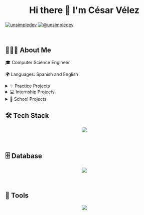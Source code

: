 <h1 align="center">Hi there 👋 I'm César Vélez</h1>
<p align="left">
<a href="https://linkedin.com/in/cesarvelez" target="blank"><img align="center" src="https://img.shields.io/badge/LinkedIn-0077B5?style=for-the-badge&logo=linkedin&logoColor=white" alt="unsimpledev"/></a>
<a href = "mailto:cesar.velez01@proton.me" target="blank"><img align="center" src="https://img.shields.io/badge/ProtonMail-8B89CC?style=for-the-badge&logo=protonmail&logoColor=white" alt="@unsimpledev"  /></a>
  </p>
<br>
<h2>👨🏻‍💻 About Me</h2>
<p>🎓 Computer Science Engineer</p>
<p>🌍 Languages: Spanish and English</p>
<details>
<summary>✨ Practice Projects</summary>
<li><a href="">Js Projects</a></li>
</details>
<details>
<summary>💻 Internship Projects</summary>
<li><a href="">Go to repository</a></li>
</details>
<details>
<summary>🏫 School Projects</summary>
<ul>
  <li><a href="https://github.com/CesarVelez01/BibliotecaCUT">Library Web App</a></li>
  <li><a href="https://github.com/CesarVelez01/miniCompiladorJS">Js Compiler</a></li>
</ul>
</details>
<h2>🛠 Tech Stack</h2>
<p align="center">
  <a href="https://skillicons.dev">
    <img src="https://skillicons.dev/icons?i=html,css,js,angular,flask,git,github,bootstrap" />
  </a>
</p>
<br>
<h2>🗄️ Database</h2>
<p align="center">
  <a href="https://skillicons.dev">
    <img src="https://skillicons.dev/icons?i=mysql,postgres,firebase" />
  </a>
</p>
<br>
<h2>🧰 Tools</h2>
<p align="center">
  <a href="https://skillicons.dev">
    <img src="https://skillicons.dev/icons?i=visualstudio,vscode,windows" />
  </a>
</p>
<br>
